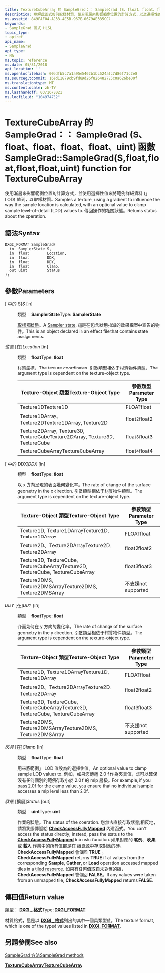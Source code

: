 ```yaml
---
title: TextureCubeArray 的 SampleGrad：： SampleGrad (S、float、float、float、float、uint) 函數
description: 瞭解此函式如何取樣材質、使用漸層來影響範例位置的計算方式，以及選擇性的值來將範例詳細資料層級 (」 LOD) 值為。 適用于 TextureCubeArray。
ms.assetid: 849FAF04-A133-4E5B-967E-0679AE335CCC
keywords:
- SampleGrad 函式 HLSL
topic_type:
- apiref
api_name:
- SampleGrad
api_type:
- NA
ms.topic: reference
ms.date: 05/31/2018
api_location: ''
ms.openlocfilehash: 00adfb5c7a1a95e5462b1bc524a6c7d86f71c2e8
ms.sourcegitcommit: 168d11879cb9fd89d26f826482725c0a626be00f
ms.translationtype: MT
ms.contentlocale: zh-TW
ms.lasthandoff: 03/16/2021
ms.locfileid: "104974732"
---
```

# <a name="samplegradsamplegradsfloatfloatfloatfloatuint-function-for-texturecubearray"></a><span data-ttu-id="bb851-105">TextureCubeArray 的 SampleGrad：： SampleGrad (S、float、float、float、float、uint) 函數</span><span class="sxs-lookup"><span data-stu-id="bb851-105">SampleGrad::SampleGrad(S,float,float,float,float,uint) function for TextureCubeArray</span></span>

<span data-ttu-id="bb851-106">使用漸層來影響範例位置的計算方式，並使用選擇性值來將範例詳細資料 (」 LOD) 值到，以取樣材質。</span><span class="sxs-lookup"><span data-stu-id="bb851-106">Samples a texture, using a gradient to influence the way the sample location is calculated, with an optional value to clamp sample level-of-detail (LOD) values to.</span></span> <span data-ttu-id="bb851-107">傳回操作的相關狀態。</span><span class="sxs-lookup"><span data-stu-id="bb851-107">Returns status about the operation.</span></span>

## <a name="syntax"></a><span data-ttu-id="bb851-108">語法</span><span class="sxs-lookup"><span data-stu-id="bb851-108">Syntax</span></span>


``` syntax
DXGI_FORMAT SampleGrad(
  in  SamplerState S,
  in  float        Location,
  in  float        DDX,
  in  float        DDY,
  in  float        Clamp,
  out uint         Status
);
```



## <a name="parameters"></a><span data-ttu-id="bb851-109">參數</span><span class="sxs-lookup"><span data-stu-id="bb851-109">Parameters</span></span>

<dl> <dt>

<span data-ttu-id="bb851-110"> \[ 中的 S\]</span><span class="sxs-lookup"><span data-stu-id="bb851-110">*S* \[in\]</span></span>
</dt> <dd>

<span data-ttu-id="bb851-111">類型： **SamplerState**</span><span class="sxs-lookup"><span data-stu-id="bb851-111">Type: **SamplerState**</span></span>

<span data-ttu-id="bb851-112">[取樣器狀態](dx-graphics-hlsl-sampler.md)。</span><span class="sxs-lookup"><span data-stu-id="bb851-112">A [Sampler state](dx-graphics-hlsl-sampler.md).</span></span> <span data-ttu-id="bb851-113">這是在包含狀態指派的效果檔案中宣告的物件。</span><span class="sxs-lookup"><span data-stu-id="bb851-113">This is an object declared in an effect file that contains state assignments.</span></span>

</dd> <dt>

<span data-ttu-id="bb851-114">*位置* \[在\]</span><span class="sxs-lookup"><span data-stu-id="bb851-114">*Location* \[in\]</span></span>
</dt> <dd>

<span data-ttu-id="bb851-115">類型： **float**</span><span class="sxs-lookup"><span data-stu-id="bb851-115">Type: **float**</span></span>

<span data-ttu-id="bb851-116">材質座標。</span><span class="sxs-lookup"><span data-stu-id="bb851-116">The texture coordinates.</span></span> <span data-ttu-id="bb851-117">引數類型相依于材質物件類型。</span><span class="sxs-lookup"><span data-stu-id="bb851-117">The argument type is dependent on the texture-object type.</span></span>



| <span data-ttu-id="bb851-118">Texture-Object 類型</span><span class="sxs-lookup"><span data-stu-id="bb851-118">Texture-Object Type</span></span>                    | <span data-ttu-id="bb851-119">參數類型</span><span class="sxs-lookup"><span data-stu-id="bb851-119">Parameter Type</span></span> |
|----------------------------------------|----------------|
| <span data-ttu-id="bb851-120">Texture1D</span><span class="sxs-lookup"><span data-stu-id="bb851-120">Texture1D</span></span>                              | <span data-ttu-id="bb851-121">FLOAT</span><span class="sxs-lookup"><span data-stu-id="bb851-121">float</span></span>          |
| <span data-ttu-id="bb851-122">Texture1DArray、Texture2D</span><span class="sxs-lookup"><span data-stu-id="bb851-122">Texture1DArray, Texture2D</span></span>              | <span data-ttu-id="bb851-123">float2</span><span class="sxs-lookup"><span data-stu-id="bb851-123">float2</span></span>         |
| <span data-ttu-id="bb851-124">Texture2DArray, Texture3D, TextureCube</span><span class="sxs-lookup"><span data-stu-id="bb851-124">Texture2DArray, Texture3D, TextureCube</span></span> | <span data-ttu-id="bb851-125">float3</span><span class="sxs-lookup"><span data-stu-id="bb851-125">float3</span></span>         |
| <span data-ttu-id="bb851-126">TextureCubeArray</span><span class="sxs-lookup"><span data-stu-id="bb851-126">TextureCubeArray</span></span>                       | <span data-ttu-id="bb851-127">float4</span><span class="sxs-lookup"><span data-stu-id="bb851-127">float4</span></span>         |



 

</dd> <dt>

<span data-ttu-id="bb851-128"> \[ 中的 DDX\]</span><span class="sxs-lookup"><span data-stu-id="bb851-128">*DDX* \[in\]</span></span>
</dt> <dd>

<span data-ttu-id="bb851-129">類型： **float**</span><span class="sxs-lookup"><span data-stu-id="bb851-129">Type: **float**</span></span>

<span data-ttu-id="bb851-130">以 x 方向呈現的表面幾何變化率。</span><span class="sxs-lookup"><span data-stu-id="bb851-130">The rate of change of the surface geometry in the x direction.</span></span> <span data-ttu-id="bb851-131">引數類型相依于材質物件類型。</span><span class="sxs-lookup"><span data-stu-id="bb851-131">The argument type is dependent on the texture-object type.</span></span>



| <span data-ttu-id="bb851-132">Texture-Object 類型</span><span class="sxs-lookup"><span data-stu-id="bb851-132">Texture-Object Type</span></span>                      | <span data-ttu-id="bb851-133">參數類型</span><span class="sxs-lookup"><span data-stu-id="bb851-133">Parameter Type</span></span> |
|------------------------------------------|----------------|
| <span data-ttu-id="bb851-134">Texture1D, Texture1DArray</span><span class="sxs-lookup"><span data-stu-id="bb851-134">Texture1D, Texture1DArray</span></span>                | <span data-ttu-id="bb851-135">FLOAT</span><span class="sxs-lookup"><span data-stu-id="bb851-135">float</span></span>          |
| <span data-ttu-id="bb851-136">Texture2D、Texture2DArray</span><span class="sxs-lookup"><span data-stu-id="bb851-136">Texture2D, Texture2DArray</span></span>                | <span data-ttu-id="bb851-137">float2</span><span class="sxs-lookup"><span data-stu-id="bb851-137">float2</span></span>         |
| <span data-ttu-id="bb851-138">Texture3D, TextureCube, TextureCubeArray</span><span class="sxs-lookup"><span data-stu-id="bb851-138">Texture3D, TextureCube, TextureCubeArray</span></span> | <span data-ttu-id="bb851-139">float3</span><span class="sxs-lookup"><span data-stu-id="bb851-139">float3</span></span>         |
| <span data-ttu-id="bb851-140">Texture2DMS, Texture2DMSArray</span><span class="sxs-lookup"><span data-stu-id="bb851-140">Texture2DMS, Texture2DMSArray</span></span>            | <span data-ttu-id="bb851-141">不支援</span><span class="sxs-lookup"><span data-stu-id="bb851-141">not supported</span></span>  |



 

</dd> <dt>

<span data-ttu-id="bb851-142">*DDY* \[在\]</span><span class="sxs-lookup"><span data-stu-id="bb851-142">*DDY* \[in\]</span></span>
</dt> <dd>

<span data-ttu-id="bb851-143">類型： **float**</span><span class="sxs-lookup"><span data-stu-id="bb851-143">Type: **float**</span></span>

<span data-ttu-id="bb851-144">介面幾何在 y 方向的變化率。</span><span class="sxs-lookup"><span data-stu-id="bb851-144">The rate of change of the surface geometry in the y direction.</span></span> <span data-ttu-id="bb851-145">引數類型相依于材質物件類型。</span><span class="sxs-lookup"><span data-stu-id="bb851-145">The argument type is dependent on the texture-object type.</span></span>



| <span data-ttu-id="bb851-146">Texture-Object 類型</span><span class="sxs-lookup"><span data-stu-id="bb851-146">Texture-Object Type</span></span>                      | <span data-ttu-id="bb851-147">參數類型</span><span class="sxs-lookup"><span data-stu-id="bb851-147">Parameter Type</span></span> |
|------------------------------------------|----------------|
| <span data-ttu-id="bb851-148">Texture1D, Texture1DArray</span><span class="sxs-lookup"><span data-stu-id="bb851-148">Texture1D, Texture1DArray</span></span>                | <span data-ttu-id="bb851-149">FLOAT</span><span class="sxs-lookup"><span data-stu-id="bb851-149">float</span></span>          |
| <span data-ttu-id="bb851-150">Texture2D、Texture2DArray</span><span class="sxs-lookup"><span data-stu-id="bb851-150">Texture2D, Texture2DArray</span></span>                | <span data-ttu-id="bb851-151">float2</span><span class="sxs-lookup"><span data-stu-id="bb851-151">float2</span></span>         |
| <span data-ttu-id="bb851-152">Texture3D, TextureCube, TextureCubeArray</span><span class="sxs-lookup"><span data-stu-id="bb851-152">Texture3D, TextureCube, TextureCubeArray</span></span> | <span data-ttu-id="bb851-153">float3</span><span class="sxs-lookup"><span data-stu-id="bb851-153">float3</span></span>         |
| <span data-ttu-id="bb851-154">Texture2DMS, Texture2DMSArray</span><span class="sxs-lookup"><span data-stu-id="bb851-154">Texture2DMS, Texture2DMSArray</span></span>            | <span data-ttu-id="bb851-155">不支援</span><span class="sxs-lookup"><span data-stu-id="bb851-155">not supported</span></span>  |



 

</dd> <dt>

<span data-ttu-id="bb851-156">*夾具* \[在\]</span><span class="sxs-lookup"><span data-stu-id="bb851-156">*Clamp* \[in\]</span></span>
</dt> <dd>

<span data-ttu-id="bb851-157">類型： **float**</span><span class="sxs-lookup"><span data-stu-id="bb851-157">Type: **float**</span></span>

<span data-ttu-id="bb851-158">用來將範例」 LOD 值設為的選擇性值。</span><span class="sxs-lookup"><span data-stu-id="bb851-158">An optional value to clamp sample LOD values to.</span></span> <span data-ttu-id="bb851-159">例如，如果您傳遞 2.0 f 作為夾具值，您可以確保沒有任何個別的範例存取小於 2.0 f 的 mip 層級。</span><span class="sxs-lookup"><span data-stu-id="bb851-159">For example, if you pass 2.0f for the clamp value, you ensure that no individual sample accesses a mip level less than 2.0f.</span></span>

</dd> <dt>

<span data-ttu-id="bb851-160">*狀態* \[擴展\]</span><span class="sxs-lookup"><span data-stu-id="bb851-160">*Status* \[out\]</span></span>
</dt> <dd>

<span data-ttu-id="bb851-161">類型： **uint**</span><span class="sxs-lookup"><span data-stu-id="bb851-161">Type: **uint**</span></span>

<span data-ttu-id="bb851-162">作業的狀態。</span><span class="sxs-lookup"><span data-stu-id="bb851-162">The status of the operation.</span></span> <span data-ttu-id="bb851-163">您無法直接存取狀態;相反地，請將狀態傳遞給 [**CheckAccessFullyMapped**](checkaccessfullymapped.md) 內建函式。</span><span class="sxs-lookup"><span data-stu-id="bb851-163">You can't access the status directly; instead, pass the status to the [**CheckAccessFullyMapped**](checkaccessfullymapped.md) intrinsic function.</span></span> <span data-ttu-id="bb851-164">如果對應的 **範例**、**收集** 或 **載入** 作業中的所有值都是在 [磚資源](/windows/desktop/direct3d11/direct3d-11-2-features)中存取對應的磚， **CheckAccessFullyMapped** 會傳回 **TRUE** 。</span><span class="sxs-lookup"><span data-stu-id="bb851-164">**CheckAccessFullyMapped** returns **TRUE** if all values from the corresponding **Sample**, **Gather**, or **Load** operation accessed mapped tiles in a [tiled resource](/windows/desktop/direct3d11/direct3d-11-2-features).</span></span> <span data-ttu-id="bb851-165">如果有任何值取自未對應的磚， **CheckAccessFullyMapped** 會傳回 **FALSE**。</span><span class="sxs-lookup"><span data-stu-id="bb851-165">If any values were taken from an unmapped tile, **CheckAccessFullyMapped** returns **FALSE**.</span></span>

</dd> </dl>

## <a name="return-value"></a><span data-ttu-id="bb851-166">傳回值</span><span class="sxs-lookup"><span data-stu-id="bb851-166">Return value</span></span>

<span data-ttu-id="bb851-167">類型： **[ **DXGI \_ 格式**](/windows/desktop/api/dxgiformat/ne-dxgiformat-dxgi_format)**</span><span class="sxs-lookup"><span data-stu-id="bb851-167">Type: **[**DXGI\_FORMAT**](/windows/desktop/api/dxgiformat/ne-dxgiformat-dxgi_format)**</span></span>

<span data-ttu-id="bb851-168">材質格式，這是以 [**DXGI \_ 格式**](/windows/desktop/api/dxgiformat/ne-dxgiformat-dxgi_format)列出的其中一個具類型值。</span><span class="sxs-lookup"><span data-stu-id="bb851-168">The texture format, which is one of the typed values listed in [**DXGI\_FORMAT**](/windows/desktop/api/dxgiformat/ne-dxgiformat-dxgi_format).</span></span>

## <a name="see-also"></a><span data-ttu-id="bb851-169">另請參閱</span><span class="sxs-lookup"><span data-stu-id="bb851-169">See also</span></span>

<dl> <dt>

[<span data-ttu-id="bb851-170">SampleGrad 方法</span><span class="sxs-lookup"><span data-stu-id="bb851-170">SampleGrad methods</span></span>](texturecubearray-samplegrad.md)
</dt> <dt>

[<span data-ttu-id="bb851-171">**TextureCubeArray**</span><span class="sxs-lookup"><span data-stu-id="bb851-171">**TextureCubeArray**</span></span>](texturecubearray.md)
</dt> </dl>

 

 
